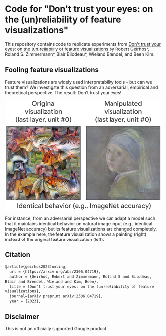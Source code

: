 # Code for "Don't trust your eyes: on the (un)reliability of feature visualizations"

This repository contains code to replicate experiments from [Don't trust your eyes: on the (un)reliability of feature visualizations](https://arxiv.org/abs/2306.04719) by Robert Geirhos*, Roland S. Zimmermann*, Blair Bilodeau*, Wieland Brendel, and Been Kim.

## Fooling feature visualizations
Feature visualizations are widely used interpretability tools - but can we trust them? We investigate this question from an adversarial, empirical and theoretical perspective. The result: Don’t trust your eyes!

![example-figure](./assets/example_figure.png)

For instance, from an adversarial perspective we can adapt a model such that it maintains identical behavior on natural image input (e.g., identical ImageNet accuracy) but its feature visualizations are changed completely. In the example here, the feature visualization shows a painting (right) instead of the original feature visualization (left).

## Citation
```
@article{geirhos2023fooling,
  url = {https://arxiv.org/abs/2306.04719},
  author = {Geirhos, Robert and Zimmermann, Roland S and Bilodeau, Blair and Brendel, Wieland and Kim, Been},
  title = {Don't trust your eyes: on the (un)reliability of feature visualizations},
  journal={arXiv preprint arXiv:2306.04719},
  year = {2023},
```

## Disclaimer
This is not an officially supported Google product.



